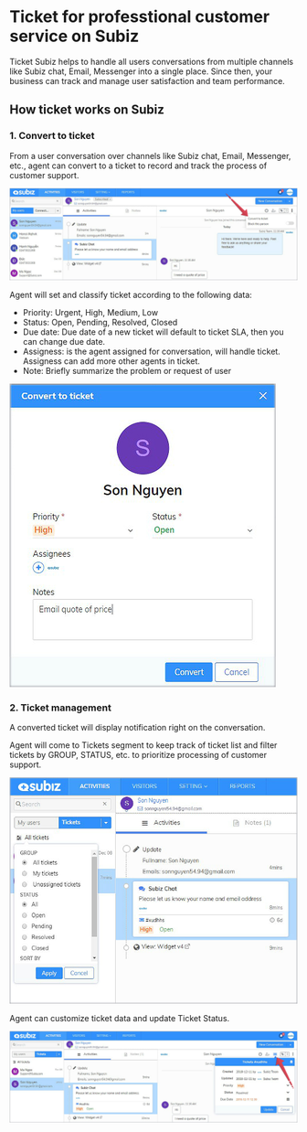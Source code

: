 # Ticket for professtional customer service on Subiz

Ticket Subiz helps to handle all users conversations from multiple channels like Subiz chat, Email, Messenger into a single place. Since then, your business can track and manage user satisfaction and team performance. 

## How ticket works on Subiz

### 1. Convert to ticket

From a user conversation over channels like Subiz chat, Email, Messenger, etc., agent can convert to a ticket to record and track the process of customer support.

![Convert to ticket](../../.gitbook/assets/convert-ticket-copy.jpg)

Agent will set and classify ticket according to the following data:

* Priority: Urgent, High, Medium, Low
* Status: Open, Pending, Resolved, Closed
* Due date: Due date of a new ticket will default to ticket SLA, then you can change due date.
* Assigness: is the agent assigned for conversation, will handle ticket. Assigness can add more other agents in ticket.
* Note: Briefly summarize the problem or request of user

![Fill information on ticket](../../.gitbook/assets/new-ticket-copy.jpg)

### 2. Ticket management

 A converted ticket will display notification right on the conversation.

Agent will come to Tickets segment to keep track of ticket list and filter tickets by GROUP, STATUS, etc. to prioritize processing of customer support.

![Manage tickets list](../../.gitbook/assets/filter-ticket-copy.jpg)

Agent can customize ticket data and update Ticket Status.

![Update ticket data](../../.gitbook/assets/update-ticket-copy.jpg)




